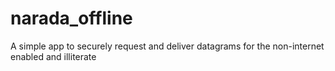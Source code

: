 # narada_offline
A simple app to securely request and deliver datagrams for the non-internet enabled and illiterate
